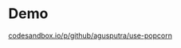 # Demo
[codesandbox.io/p/github/agusputra/use-popcorn](https://codesandbox.io/p/github/agusputra/use-popcorn)
